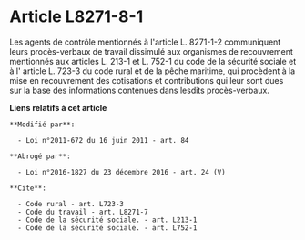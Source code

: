 # Article L8271-8-1

Les agents de contrôle mentionnés à l'article L. 8271-1-2 communiquent leurs procès-verbaux de travail dissimulé aux
organismes de recouvrement mentionnés aux articles L. 213-1 et L. 752-1 du code de la sécurité sociale et à l' article L.
723-3 du code rural et de la pêche maritime, qui procèdent à la mise en recouvrement des cotisations et contributions qui
leur sont dues sur la base des informations contenues dans lesdits procès-verbaux.

**Liens relatifs à cet article**

	**Modifié par**:

	  - Loi n°2011-672 du 16 juin 2011 - art. 84

	**Abrogé par**:

	  - Loi n°2016-1827 du 23 décembre 2016 - art. 24 (V)

	**Cite**:

	  - Code rural - art. L723-3
	  - Code du travail - art. L8271-7
	  - Code de la sécurité sociale. - art. L213-1
	  - Code de la sécurité sociale. - art. L752-1
